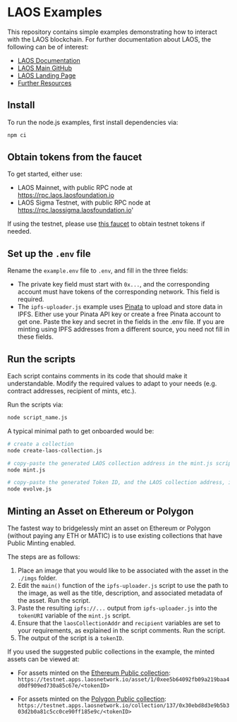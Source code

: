 # LAOS Examples

This repository contains simple examples demonstrating how to interact with the LAOS blockchain. For further documentation about LAOS, the following can be of interest:

- [LAOS Documentation](https://docs.laosnetwork.io/)
- [LAOS Main GitHub](https://github.com/freeverseio/laos)
- [LAOS Landing Page](https://laosnetwork.io)
- [Further Resources](https://docs.laosnetwork.io/introduction/resources)

## Install

To run the node.js examples, first install dependencies via:

```bash
npm ci
```

## Obtain tokens from the faucet

To get started, either use:
* LAOS Mainnet, with public RPC node at https://rpc.laos.laosfoundation.io
* LAOS Sigma Testnet, with public RPC node at https://rpc.laossigma.laosfoundation.io'

If using the testnet, please use [this faucet](https://testnet.apps.laosnetwork.io/faucet) to obtain testnet tokens if needed.

## Set up the `.env` file

Rename the `example.env` file to `.env`, and fill in the three fields:
* The private key field must start with `0x...`, and the corresponding account must have tokens of the corresponding network. This field is required.
* The `ipfs-uploader.js` example uses [Pinata](https://www.pinata.cloud/) to upload and store data in IPFS. Either use your Pinata API key or create a free Pinata account to get one. Paste the key and secret in the fields in the .env file. If you are minting using IPFS addresses from a different source, you need not fill in these fields.

## Run the scripts

Each script contains comments in its code that should make it understandable. Modify the required values to adapt to your needs (e.g. contract addresses, recipient of mints, etc.).  

Run the scripts via:

```bash
node script_name.js
```

A typical minimal path to get onboarded would be:

```bash
# create a collection
node create-laos-collection.js

# copy-paste the generated LAOS collection address in the mint.js script, then:
node mint.js

# copy-paste the generated Token ID, and the LAOS collection address, in the evolve.js script, then:
node evolve.js
```

## Minting an Asset on Ethereum or Polygon

The fastest way to bridgelessly mint an asset on Ethereum or Polygon (without paying any ETH or MATIC) is to use existing collections that have Public Minting enabled. 

The steps are as follows:

1. Place an image that you would like to be associated with the asset in the `./imgs` folder.
2. Edit the `main()` function of the `ipfs-uploader.js` script to use the path to the image, as well as the title, description, and associated metadata of the asset. Run the script.
3. Paste the resulting `ipfs://...` output from `ipfs-uploader.js` into the `tokenURI` variable of the `mint.js` script.
4. Ensure that the `laosCollectionAddr` and `recipient` variables are set to your requirements, as explained in the script comments. Run the script.
5. The output of the script is a `tokenID`.

If you used the suggested public collections in the example, the minted assets can be viewed at:

* For assets minted on the [Ethereum Public collection](https://testnet.apps.laosnetwork.io/collection/1/0xee5B64092Fb09a219baa4D0DF909ED730A85c67e):
`https://testnet.apps.laosnetwork.io/asset/1/0xee5b64092fb09a219baa4d0df909ed730a85c67e/<tokenID>`

* For assets minted on the [Polygon Public collection](https://testnet.apps.laosnetwork.io/collection/137/0x0Cf5Fc5b64d60c13894328b16042a4D8F8398EbF):
`https://testnet.apps.laosnetwork.io/collection/137/0x30ebd8d3e9b5b303d2b0a81c5cc0ce90ff185e9c/<tokenID>`
